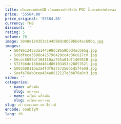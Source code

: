 ```yaml
---
title: เป่าลมขนาดยักษ์3D เป่าลมขนาดยักษ์โลโก้ PVC นิ้วทองสำหรับโฆษณา
price: '55584.88'
price_original: '55584.88'
currency: THB
discount: ''
rating: 5
volume: 76
image: S048e124353a144598dc8659bbd4acb9bq.jpg
images:
  - S048e124353a144598dc8659bbd4acb9bq.jpg
  - Sc6dfeca3598c425798429cc4c36c817cV.jpg
  - S6cdc6655bf184110aa745a01df146981B.jpg
  - S72fb6de138dd464d80103453c2885762l.jpg
  - S003b8011ba3a4fdf92757256d5d5f4a0d.jpg
  - Seafe76eb8cee434a8912127e5b876a0c3.jpg
video: ''
categories:
  - name: เครื่องมือ
    slug: เคร-องม
  - name: อะไหล่ เครื่องมือ
    slug: อะไหล-เคร-องม
slug: เป-าลมขนาดย-กษ-3d-เป
encode: ooablyM
lang: th
---
```

  